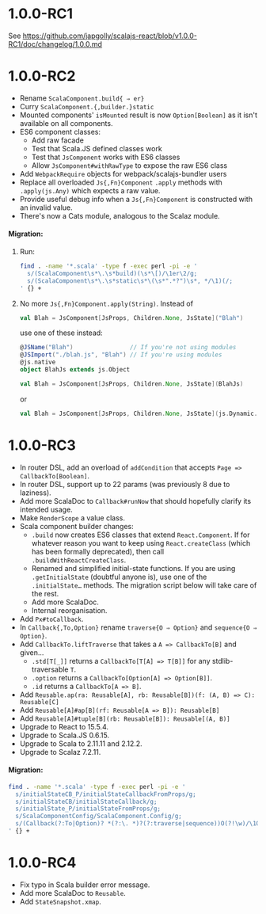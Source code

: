 # 1.0.0-RC1

See https://github.com/japgolly/scalajs-react/blob/v1.0.0-RC1/doc/changelog/1.0.0.md


# 1.0.0-RC2

* Rename `ScalaComponent.build{ ⇒ er}`
* Curry `ScalaComponent.{,builder.}static`
* Mounted components' `isMounted` result is now `Option[Boolean]` as it isn't available on all components.
* ES6 component classes:
  * Add raw facade
  * Test that Scala.JS defined classes work
  * Test that `JsComponent` works with ES6 classes
  * Allow `JsComponent#withRawType` to expose the raw ES6 class
* Add `WebpackRequire` objects for webpack/scalajs-bundler users
* Replace all overloaded `Js{,Fn}Component` `.apply` methods with `.apply(js.Any)` which expects a raw value.
* Provide useful debug info when a `Js{,Fn}Component` is constructed with an invalid value.
* There's now a Cats module, analogous to the Scalaz module.

#### Migration:
1. Run:
    ```sh
    find . -name '*.scala' -type f -exec perl -pi -e '
      s/(ScalaComponent\s*\.\s*build)(\s*\[)/\1er\2/g;
      s/(ScalaComponent\s*\.\s*static\s*\(\s*".*?")\s*, */\1)(/;
    ' {} +
    ```
2. No more `Js{,Fn}Component.apply(String)`. Instead of
    ```scala
    val Blah = JsComponent[JsProps, Children.None, JsState]("Blah")
    ```
    use one of these instead:
    ```scala
    @JSName("Blah")                // If you're not using modules
    @JSImport("./blah.js", "Blah") // If you're using modules
    @js.native
    object BlahJs extends js.Object

    val Blah = JsComponent[JsProps, Children.None, JsState](BlahJs)
    ```
    or
    ```scala
    val Blah = JsComponent[JsProps, Children.None, JsState](js.Dynamic.global.Blah)
    ```

# 1.0.0-RC3

* In router DSL, add an overload of `addCondition` that accepts `Page => CallbackTo[Boolean]`.
* In router DSL, support up to 22 params (was previously 8 due to laziness).
* Add more ScalaDoc to `Callback#runNow` that should hopefully clarify its intended usage.
* Make `RenderScope` a value class.
* Scala component builder changes:
  * `.build` now creates ES6 classes that extend `React.Component`.
    If for whatever reason you want to keep using `React.createClass` (which has been formally deprecated),
    then call `.buildWithReactCreateClass`.
  * Renamed and simplified initial-state functions.
    If you are using `.getInitialState` (doubtful anyone is), use one of the `.initialState…` methods.
    The migration script below will take care of the rest.
  * Add more ScalaDoc.
  * Internal reorganisation.
* Add `Px#toCallback`.
* In `Callback{,To,Option}` rename `traverse{O ⇒ Option}` and `sequence{O ⇒ Option}`.
* Add `CallbackTo.liftTraverse` that takes a `A => CallbackTo[B]` and given...
  * `.std[T[_]]` returns a `CallbackTo[T[A] => T[B]]` for any stdlib-traversable `T`.
  * `.option` returns a `CallbackTo[Option[A] => Option[B]]`.
  * `.id` returns a `CallbackTo[A => B]`.
* Add `Reusable.ap(ra: Reusable[A], rb: Reusable[B])(f: (A, B) => C): Reusable[C]`
* Add `Reusable[A]#ap[B](rf: Reusable[A => B]): Reusable[B]`
* Add `Reusable[A]#tuple[B](rb: Reusable[B]): Reusable[(A, B)]`
* Upgrade to React to 15.5.4.
* Upgrade to Scala.JS 0.6.15.
* Upgrade to Scala to 2.11.11 and 2.12.2.
* Upgrade to Scalaz 7.2.11.

#### Migration:
```sh
find . -name '*.scala' -type f -exec perl -pi -e '
  s/initialStateCB_P/initialStateCallbackFromProps/g;
  s/initialStateCB/initialStateCallback/g;
  s/initialState_P/initialStateFromProps/g;
  s/ScalaComponentConfig/ScalaComponent.Config/g;
  s/(Callback(?:To|Option)? *(?:\. *)?(?:traverse|sequence))O(?!\w)/\1Option/g;
' {} +
```

# 1.0.0-RC4

* Fix typo in Scala builder error message.
* Add more ScalaDoc to `Reusable`.
* Add `StateSnapshot.xmap`.
